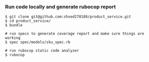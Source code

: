 ### Run code locally and generate rubocop report

```
$ git clone git@github.com:shved270189/product_service.git
$ cd product_service/
$ bundle

# run specs to generate coverage report and make sure things are working
$ spec spec/models/sku_spec.rb

# run rubocop static code analyzer
$ rubocop
```
